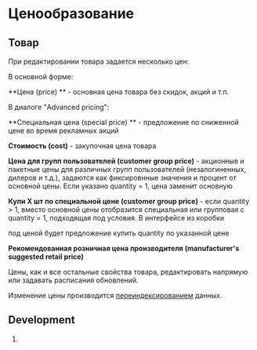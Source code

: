 # Ценообразование

## Товар

При редактировании товара задается несколько цен:

В основной форме:

**Цена \(price\) ** - основная цена товара без скидок, акций и т.п.

В диалоге "Advanced pricing":

**Специальная цена \(special price\) ** - предложение по сниженной цене во время рекламных акций

**Cтоимость \(cost\)** - закупочная цена товара

**Цена для групп пользователей \(customer group price\)** - акционные и пакетные цены для различных групп пользователей \(незалогиненных, дилеров и т.д.\), задаются как фиксировнные значения и процент от основной цены. Если указано quantity = 1, цена заменит основную

**Купи Х шт по специальной цене \(customer group price\)** - если quantity &gt; 1, вместо основной цены отобразится специальная или групповая с  quantity = 1, подходящая под условия. В интерфейсе из коробки

под ценой будет предложение купить quantity по указанной цене

**Рекомендованная розничная цена производителя \(manufacturer's suggested retail price \)**

Цены, как и все остальные свойства товара, редактировать напрямую  или задавать расписания обновлений.

Изменение цены производится [переиндексированием](/magento/podsistemi/indeksirovanie.md) данных.

## Development

1. 


